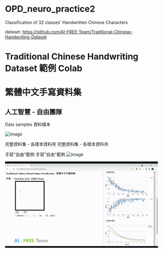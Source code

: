 # OPD_neuro_practice2
Classification of 32 classes'  Handwritten Chinese Characters

dataset: https://github.com/AI-FREE-Team/Traditional-Chinese-Handwriting-Dataset

# Traditional Chinese Handwriting Dataset 範例 Colab
# 繁體中文手寫資料集
## 人工智慧 - 自由團隊


Data samples 資料樣本

![image](https://user-images.githubusercontent.com/53607329/142299053-ef2aa335-eff0-4664-a9e5-f28cacfbaf4c.png)

完整資料集 - 各樣本資料夾 完整資料集 - 各樣本資料夾

手寫"自由"範例 手寫"自由"範例
![image](https://user-images.githubusercontent.com/53607329/142299072-5bde75e1-f1bb-4f5b-b5c5-3200fb7ffa91.png)

![image](https://raw.githubusercontent.com/chenkenanalytic/img/master/tchc-ke/繁體中文手寫辨識_智.gif)


